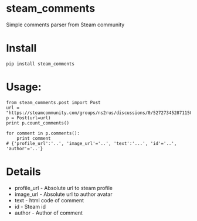 # steam_comments
Simple comments parser from Steam community

# Install
    pip install steam_comments
    
    
# Usage:
    from steam_comments.post import Post
    url = "https://steamcommunity.com/groups/ns2rus/discussions/0/527273452871150509/"
    p = Post(url=url)
    print p.count_comments()
    
    for comment in p.comments():
        print comment
    # {'profile_url':'..', 'image_url'='..', 'text':'...', 'id'='..', 'author'='..'}
    
# Details
* profile_url - Absolute url to steam profile
* image_url - Absolute url to author avatar
* text - html code of  comment
* id - Steam id 
* author - Author of comment 
